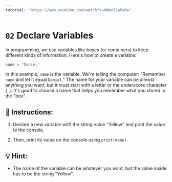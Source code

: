 ```yaml
---
tutorial: "https://www.youtube.com/watch?v=dWWvZkaPwDw"
---
```


# `02` Declare Variables

In programming, we use variables like boxes (or containers) to keep different kinds of information. Here's how to create a variable:

```py
name = "Daniel"
```

In this example, `name` is the variable. We're telling the computer: "Remember `name` and let it equal `Daniel`." The name for your variable can be almost anything you want, but it must start with a letter or the underscore character (`_`). It's good to choose a name that helps you remember what you stored in the "box".

## 📝 Instructions:

1. Declare a new variable with the string value "Yellow" and print the value to the console.

2. Then, print its value on the console using `print(name)`.

## 💡 Hint:

+ The name of the variable can be whatever you want, but the value inside has to be the string "Yellow".
